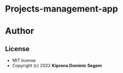 # Projects-management-app
# Author

## License 
* MIT license
* Copyright (c) 2022 **Kiprono Dominic Segem**

